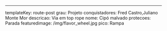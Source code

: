 ---
templateKey: route-post
grau: Projeto
conquistadores: Fred Castro,Juliano Monte Mor
descricao: Via em top rope
nome: Cipó malvado
protecoes: Parada
featuredimage: /img/flavor_wheel.jpg
pico: Rampa